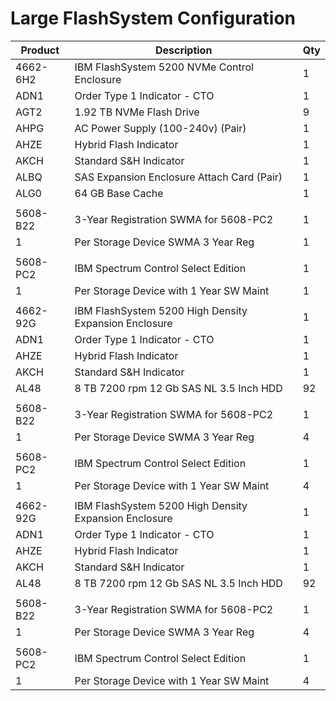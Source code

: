 # Large FlashSystem Configuration

|Product|Description|Qty|
|-------|-------|-------|
|4662-6H2|IBM FlashSystem 5200 NVMe Control Enclosure|1|
|ADN1|Order Type 1 Indicator - CTO|1|
|AGT2|1.92 TB NVMe Flash Drive|9|
|AHPG|AC Power Supply (100-240v) (Pair)|1|
|AHZE|Hybrid Flash Indicator|1|
|AKCH|Standard S&H Indicator|1|
|ALBQ|SAS Expansion Enclosure Attach Card (Pair)|1|
|ALG0|64 GB Base Cache|1|
||||
|5608-B22|3-Year Registration SWMA for 5608-PC2|1|
|1|Per Storage Device SWMA 3 Year Reg|1|
||||
|5608-PC2|IBM Spectrum Control Select Edition|1|
|1|Per Storage Device with 1 Year SW Maint|1|
||||
|4662-92G|IBM FlashSystem 5200 High Density Expansion Enclosure|1|
|ADN1|Order Type 1 Indicator - CTO|1|
|AHZE|Hybrid Flash Indicator|1|
|AKCH|Standard S&H Indicator|1|
|AL48|8 TB 7200 rpm 12 Gb SAS NL 3.5 Inch HDD|92|
||||
|5608-B22|3-Year Registration SWMA for 5608-PC2|1|
|1|Per Storage Device SWMA 3 Year Reg|4|
||||
|5608-PC2|IBM Spectrum Control Select Edition|1|
|1|Per Storage Device with 1 Year SW Maint|4|
||||
|4662-92G|IBM FlashSystem 5200 High Density Expansion Enclosure|1|
|ADN1|Order Type 1 Indicator - CTO|1|
|AHZE|Hybrid Flash Indicator|1|
|AKCH|Standard S&H Indicator|1|
|AL48|8 TB 7200 rpm 12 Gb SAS NL 3.5 Inch HDD|92|
||||
|5608-B22|3-Year Registration SWMA for 5608-PC2|1|
|1|Per Storage Device SWMA 3 Year Reg|4|
||||
|5608-PC2|IBM Spectrum Control Select Edition|1|
|1|Per Storage Device with 1 Year SW Maint|4|
